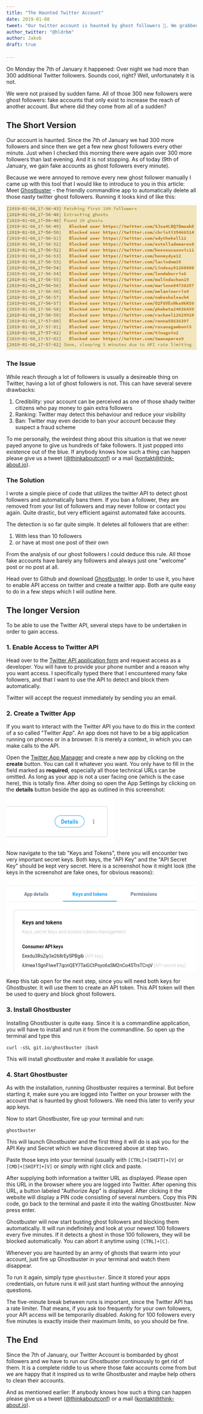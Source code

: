 ```yaml
---
title: "The Haunted Twitter Account"
date: 2019-01-08
tweet: "Our twitter account is haunted by ghost followers 👻. We grabbed our mad computer skills and went on a ghost hunt. This is a story on how we got rid of our fake followers. @ThinkAboutConf #thinkabout19"
author_twitter: "@hldrbm"
author: Jakob
draft: true

---
```


On Monday the 7th of January it happened: Over night we had more than 300
additional Twitter followers. Sounds cool, right? Well, unfortunately it is not. 

We were not praised by sudden fame. All of those 300 new followers were ghost
followers: fake accounts that only exist to increase the reach of another
account. But where did they come from all of a sudden?

## The Short Version

Our account is haunted. Since the 7th of January we had 300 more followers and
since then we get a few new ghost followers every other minute. Just when I
checked this morning there were again over 300 more followers than last
evening. And it is not stopping. As of today (9th of January, we gain fake
accounts as ghost followers every minute).

Because we were annoyed to remove every new ghost follower manually I came up
with this tool that I would like to introduce to you in this article: Meet
[Ghostbuster](https://github.com/hrx-events/ghostbuster) - the friendly
commandline app to automatically delete all those nasty twitter ghost
followers. Running it looks kind of like this:

![A screenshot of a terminal running ghostbuster](/assets/images/blog/twitter-ghosts/terminal.png)

### The Issue

While reach through a lot of followers is usually a desireable thing on
Twitter, having a lot of ghost followers is not. This can have several severe
drawbacks:

1. Credibility: your account can be perceived as one of those shady twitter
citizens who pay money to gain extra followers
2. Ranking: Twitter may detect this behaviour and reduce your visibility
3. Ban: Twitter may even decide to ban your account because they suspect a fraud
scheme

To me personally, the weirdest thing about this situation is that we never
payed anyone to give us hundreds of fake followers. It just popped into
existence out of the blue. If anybody knows how such a thing can happen please
give us a tweet ([@thinkaboutconf](https://twitter.com/thinkaboutconf)) or a
mail ([kontakt@think-about.io](mailto:kontakt@think-about.io)).

### The Solution

I wrote a simple piece of code that utilizes the twitter API to detect ghost
followers and automatically bans them. If you ban a follower, they are removed
from your list of followers and may never follow or contact you again. Quite
drastic, but very efficient against automated fake accounts.

The detection is so far quite simple. It deletes all followers that are either:

1. With less than 10 followers
2. or have at most one post of their own

From the analysis of our ghost followers I could deduce this rule. All those
fake accounts have barely any followers and always just one "welcome" post or
no post at all.

Head over to Github and download
[Ghostbuster](https://github.com/hrx-events/ghostbuster). In order to use it,
you have to enable API access on twitter and create a twitter app. Both are
quite easy to do in a few steps which I will outline here.

## The longer Version

To be able to use the Twitter API, several steps have to be undertaken in order
to gain access.

### 1. Enable Access to Twitter API

Head over to the [Twitter API application
form](https://developer.twitter.com/en/apply) and request access as a
developer. You will have to provide your phone number and a reason why you want
access. I specifically typed there that I encountered many fake followers, and that
I want to use the API to detect and block them automatically.

Twitter will accept the request immediately by sending you an email.

### 2. Create a Twitter App

If you want to interact with the Twitter API you have to do this in the
context of a so called "Twitter App". An app does not have to be a big
application running on phones or in a browser. It is merely a context, in which
you can make calls to the API.

Open the [Twitter App Manager](https://developer.twitter.com/en/apps) and
create a new app by clicking on the **create** button. You can call it whatever
you want. You only have to fill in the field marked as **required**, especially
all those technical URLs can be omitted. As long as your app is not a user
facing one (which is the case here), this is totally fine. After doing so open
the App Settings by clicking on the **details** button beside the app as
outlined in this screenshot:

![A screenshot of the button to create a twitter app](/assets/images/blog/twitter-ghosts/twitter-app-details.png)

Now navigate to the tab "Keys and Tokens", there you will encounter two very
important secret keys. Both keys, the "API Key" and the "API Secret Key" should
be kept very secret. Here is a screenshot how it might look (the keys in the
screenshot are fake ones, for obvious reasons):

![A screenshot of the twitter app secret keys](/assets/images/blog/twitter-ghosts/twitter-app-keys.png)

Keep this tab open for the next step, since you will need both keys for
Ghostbuster. It will use them to create an API token. This API token will then
be used to query and block ghost followers.

### 3. Install Ghostbuster

Installing Ghostbuster is quite easy. Since it is a commandline application,
you will have to install and run it from the commandline. So open up the
terminal and type this

```
curl -sSL git.io/ghostbuster |bash
```

This will install ghostbuster and make it available for usage.

### 4. Start Ghostbuster

As with the installation, running Ghostbuster requires a terminal. But before
starting it, make sure you are logged into Twitter on your browser with the
account that is haunted by ghost followers. We need this later to verify your
app keys.

Now to start Ghostbuster, fire up your terminal and run:

```
ghostbuster
```

This will launch Ghostbuster and the first thing it will do is ask you for the
API Key and Secret which we have discovered above at step two.

Paste those keys into your terminal (usually with `[CTRL]+[SHIFT]+[V]` or
`[CMD]+[SHIFT]+[V]` or simply with right click and paste.

After supplying both information a twitter URL as displayed. Please open this
URL in the browser where you are logged into Twitter. After opening this URL, a
button labeled "Authorize App" is displayed. After clicking it the website will
display a PIN code consisting of several numbers. Copy this PIN code, go back
to the terminal and paste it into the waiting Ghostbuster. Now press enter.

Ghostbuster will now start busting ghost followers and blocking them
automatically. It will run indefinitely and look at your newest 100 followers
every five minutes. If it detects a ghost in those 100 followers, they will be
blocked automatically. You can abort it anytime using `[CTRL]+[C]`.

Whenever you are haunted by an army of ghosts that swarm into your account,
just fire up Ghostbuster in your terminal and watch them disappear.

To run it again, simply type `ghostbuster`. Since it stored your apps
credentials, on future runs it will just start hunting without the annoying
questions.

The five-minute break between runs is important, since the Twitter API has a
rate limiter. That means, if you ask too frequently for your own followers,
your API access will be temporarily disabled. Asking for 100 followers every
five minutes is exactly inside their maximum limits, so you should be fine.

## The End

Since the 7th of January, our Twitter Account is bombarded by ghost followers
and we have to run our Ghostbuster continuously to get rid of them. It is a
complete riddle to us where those fake accounts come from but we are happy that
it inspired us to write Ghostbuster and maybe help others to clean their
accounts.

And as mentioned earlier: If anybody knows how such a thing can happen please
give us a tweet ([@thinkaboutconf](https://twitter.com/thinkaboutconf)) or a
mail ([kontakt@think-about.io](mailto:kontakt@think-about.io)).
